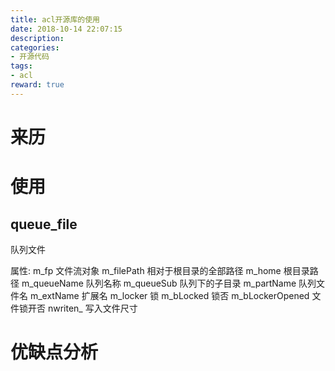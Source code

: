 ```yaml
---
title: acl开源库的使用
date: 2018-10-14 22:07:15
description:
categories:
- 开源代码
tags:
- acl
reward: true
---
```


# 来历

# 使用

## queue_file

队列文件

属性:
m_fp                文件流对象
m_filePath          相对于根目录的全部路径
m_home              根目录路径
m_queueName         队列名称
m_queueSub          队列下的子目录
m_partName          队列文件名
m_extName           扩展名
m_locker            锁
m_bLocked           锁否
m_bLockerOpened     文件锁开否
nwriten_            写入文件尺寸


# 优缺点分析
